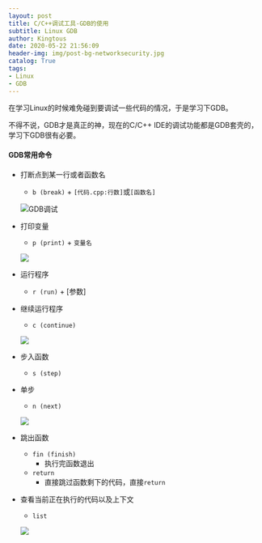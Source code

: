 ```yaml
---
layout: post
title: C/C++调试工具-GDB的使用
subtitle: Linux GDB
author: Kingtous
date: 2020-05-22 21:56:09
header-img: img/post-bg-networksecurity.jpg
catalog: True
tags:
- Linux
- GDB
---
```


在学习Linux的时候难免碰到要调试一些代码的情况，于是学习下GDB。

不得不说，GDB才是真正的神，现在的C/C++ IDE的调试功能都是GDB套壳的，学习下GDB很有必要。

#### GDB常用命令

- 打断点到某一行或者函数名

    - `b (break)` + `[代码.cpp:行数]`或`[函数名]`

    ![GDB调试](http://img.kingtous.cn/img/20200522213825.png)

- 打印变量

    - `p (print)` + `变量名`

    ![](http://img.kingtous.cn/img/20200522214643.png)

- 运行程序
    - `r (run)` + [参数]

- 继续运行程序

    - `c (continue)`

    ![](http://img.kingtous.cn/img/20200522214558.png)

- 步入函数

    - `s (step)`

- 单步

    - `n (next)`

    ![](http://img.kingtous.cn/img/20200522214506.png)

- 跳出函数

    - `fin (finish)`
        - 执行完函数退出
    - `return`
        - 直接跳过函数剩下的代码，直接`return`

- 查看当前正在执行的代码以及上下文

    - `list`

    ![](http://img.kingtous.cn/img/20200522214401.png)